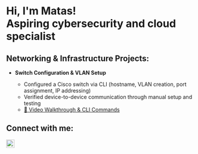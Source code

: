 <h1>  Hi, I'm Matas! 
<br/>
Aspiring cybersecurity and cloud specialist 
  
<h2>Networking & Infrastructure Projects:</h2>

- <b>Switch Configuration & VLAN Setup</b>

  - Configured a Cisco switch via CLI (hostname, VLAN creation, port assignment, IP addressing)
  - Verified device-to-device communication through manual setup and testing
  - [🎥 Video Walkthrough & CLI Commands]()


<h2>Connect with me:</h2>

[<img align="left" alt="JoshMadakor | LinkedIn" width="22px" src="https://cdn.jsdelivr.net/npm/simple-icons@v3/icons/linkedin.svg" />][linkedin]

[linkedin]: https://www.linkedin.com/in/matas-kasparavicius-33503231a/
